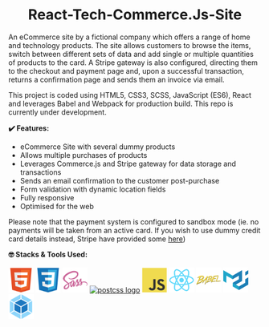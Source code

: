 <div align="center">

<h1>React-Tech-Commerce.Js-Site</h1>

</div>

An eCommerce site by a fictional company which offers a range of home and technology products. The site allows customers to browse the items, switch between different sets of data and add single or multiple quantities of products to the card. A Stripe gateway is also configured, directing them to the checkout and payment page and, upon a successful transaction, returns a confirmation page and sends them an invoice via email.

This project is coded using HTML5, CSS3, SCSS, JavaScript (ES6), React and leverages Babel and Webpack for production build. This repo is currently under development.

<strong>:heavy_check_mark: Features:</strong><br>
  - eCommerce Site with several dummy products
  - Allows multiple purchases of products
  - Leverages Commerce.js and Stripe gateway for data storage and transactions
  - Sends an email confirmation to the customer post-purchase
  - Form validation with dynamic location fields
  - Fully responsive
  - Optimised for the web

Please note that the payment system is configured to sandbox mode (ie. no payments will be taken from an active card. If you wish to use dummy credit card details instead, Stripe have provided some <a target="_blank" href="https://stripe.com/docs/testing#cards">here</a>)

<strong>:nerd_face: Stacks &#38; Tools Used:</strong><br>
<br>
<a target="_blank" rel="noopener noreferrer" href="https://github.com/devicons/devicon/blob/master/icons/html5/html5-original.svg"><img src="https://github.com/devicons/devicon/raw/master/icons/html5/html5-original.svg" alt="html5 logo" width="50" height="50" style="max-width:100%;"></a>
<a target="_blank" rel="noopener noreferrer" href="https://github.com/devicons/devicon/blob/master/icons/css3/css3-original.svg"><img src="https://github.com/devicons/devicon/raw/master/icons/css3/css3-original.svg" alt="css3 logo" width="50" height="50" style="max-width:100%;"></a>
<a target="_blank" rel="noopener noreferrer" href="https://github.com/devicons/devicon/blob/master/icons/sass/sass-original.svg"><img src="https://github.com/devicons/devicon/blob/master/icons/sass/sass-original.svg" alt="sass logo" width="50" height="50" style="max-width:100%;"></a>
<a target="_blank" rel="noopener noreferrer" href="https://github.com/postcss/brand/blob/master/dist/postcss-logo-symbol.svg"><img src="https://github.com/postcss/brand/blob/master/dist/postcss-logo-symbol.svg" alt="postcss logo" width="50" height="50" style="max-width:100%;"></a>
<a target="_blank" rel="noopener noreferrer" href="https://github.com/devicons/devicon/blob/master/icons/javascript/javascript-original.svg"><img src="https://github.com/devicons/devicon/raw/master/icons/javascript/javascript-original.svg" alt="JavaScript" width="50" height="50" style="max-width:100%;"></a>
<a target="_blank" rel="noopener noreferrer" href="https://github.com/devicons/devicon/blob/master/icons/react/react-original.svg"><img src="https://github.com/devicons/devicon/blob/master/icons/react/react-original.svg" alt="React logo" width="50" height="50" style="max-width:100%;"></a>
<a target="_blank" rel="noopener noreferrer" href="https://github.com/devicons/devicon/blob/master/icons/babel/babel-original.svg"><img src="https://github.com/devicons/devicon/blob/master/icons/babel/babel-original.svg" alt="Babel logo" width="50" height="50" style="max-width:100%;"></a>
<a target="_blank" rel="noopener noreferrer" href="https://github.com/devicons/devicon/blob/master/icons/materialui/materialui-original.svg"><img src="https://github.com/devicons/devicon/blob/master/icons/materialui/materialui-original.svg" alt="MaterialUI logo" width="50" height="50" style="max-width: 100%;"></a>
<a target="_blank" rel="noopener noreferrer" href="https://github.com/devicons/devicon/blob/master/icons/webpack/webpack-original.svg"><img src="https://github.com/devicons/devicon/blob/master/icons/webpack/webpack-original.svg" alt="Webpack logo" width="50" height="50" style="max-width:100%;"></a>
